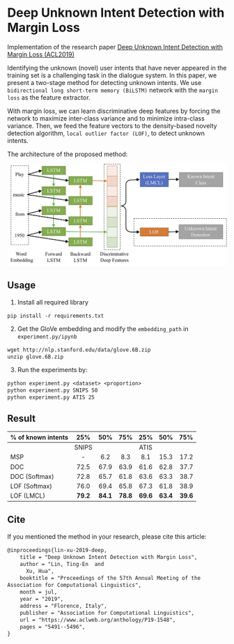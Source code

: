 # Deep Unknown Intent Detection with Margin Loss
Implementation of the research paper [Deep Unknown Intent Detection with Margin Loss (ACL2019)](https://aclweb.org/anthology/papers/P/P19/P19-1548/) 

Identifying the unknown (novel) user intents that have never appeared in the training set is a challenging task in the dialogue system. In this paper, we present a two-stage method for detecting unknown intents. We use `bidirectional long short-term memory (BiLSTM)` network with the `margin loss` as the feature extractor. 

With margin loss, we can learn discriminative deep features by forcing the network to maximize inter-class variance and to minimize intra-class variance. Then, we feed the feature vectors to the density-based novelty detection algorithm, `local outlier factor (LOF)`, to detect unknown intents.

The architecture of the proposed method:

![Architecture](img/architecture.png)


## Usage

1. Install all required library
```
pip install -r requirements.txt
```

2. Get the GloVe embedding and modify the `embedding_path` in `experiment.py/ipynb`
```
wget http://nlp.stanford.edu/data/glove.6B.zip
unzip glove.6B.zip
```

3. Run the experiments by: 
```
python experiment.py <dataset> <proportion>
python experiment.py SNIPS 50
python experiment.py ATIS 25
```

## Result
| % of known intents | 25% | 50% | 75% | 25% | 50% | 75%
:---------------------|:----:|:----:|:----:|:----:|:----:|------:  
|                     | SNIPS|      |      | ATIS |      |      | 
| MSP                 |  -   | 6.2  | 8.3  | 8.1  | 15.3 | 17.2 
| DOC                 | 72.5 | 67.9 | 63.9 | 61.6 | 62.8 | 37.7 
| DOC (Softmax)       | 72.8 | 65.7 | 61.8 | 63.6 | 63.3 | 38.7 
| LOF (Softmax)       | 76.0 | 69.4 | 65.8 | 67.3 | 61.8 | 38.9 
| LOF (LMCL)          | __79.2__ | __84.1__ | __78.8__ | __69.6__ | __63.4__ | __39.6__ 



## Cite
If you mentioned the method in your research, please cite this article:
```
@inproceedings{lin-xu-2019-deep,
    title = "Deep Unknown Intent Detection with Margin Loss",
    author = "Lin, Ting-En  and
      Xu, Hua",
    booktitle = "Proceedings of the 57th Annual Meeting of the Association for Computational Linguistics",
    month = jul,
    year = "2019",
    address = "Florence, Italy",
    publisher = "Association for Computational Linguistics",
    url = "https://www.aclweb.org/anthology/P19-1548",
    pages = "5491--5496",
}
```
